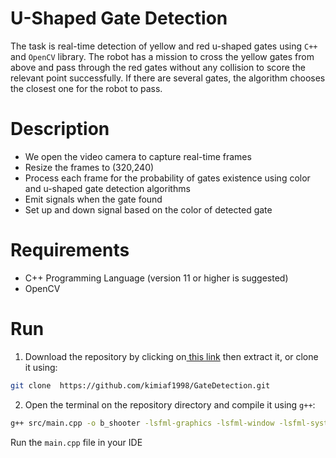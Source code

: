 # U-Shaped Gate Detection



The task is real-time detection of yellow and red u-shaped gates using ``C++`` and ``OpenCV`` library. The robot has a mission to cross the yellow gates from above and 
pass through the red gates without any collision to score the relevant point successfully. If there are several gates, the algorithm chooses the closest one for the robot to pass.


# Description


* We open the video camera to capture real-time frames
* Resize the frames to (320,240)
* Process each frame for the probability of gates existence using color and u-shaped gate detection algorithms
* Emit signals when the gate found
* Set up and down signal based on the color of detected gate


# Requirements


* C++ Programming Language (version 11 or higher is suggested)
* OpenCV


# Run


1. Download the repository by clicking on[ this link](https://github.com/kimiaf1998/GateDetection/archive/refs/heads/master.zip " this link") then extract it, or clone it using:
```bash
git clone  https://github.com/kimiaf1998/GateDetection.git
```

2. Open the terminal on the repository directory and compile it using `g++`:
```bash
g++ src/main.cpp -o b_shooter -lsfml-graphics -lsfml-window -lsfml-system
```
Run the ``main.cpp`` file in your IDE
